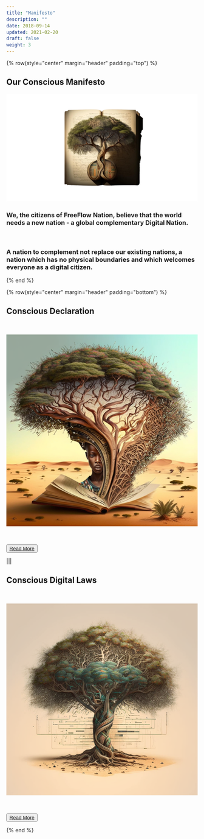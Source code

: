 ```yaml
---
title: "Manifesto"
description: ""
date: 2018-09-14
updated: 2021-02-20
draft: false
weight: 3
---
```


<div class="container mx-auto">
<!-- section 1 (co-found) -->

{% row(style="center" margin="header" padding="top") %}

## Our Conscious Manifesto

![Image](img/manifesto.png#xl#mx-auto)


### We, the citizens of FreeFlow Nation, believe that the world needs a new nation - a global complementary Digital Nation. 
<br>

### A nation to complement not replace our existing nations, a nation which has no physical boundaries and which welcomes everyone as a digital citizen.

{% end %}

<!-- section 2 (co-found) -->

{% row(style="center" margin="header" padding="bottom") %}

## Conscious Declaration

<br>

![Image](img/declaration.png#medium#mx-auto)

<br>

<button>[Read More](/manifesto/declaration/)</button>

|||

## Conscious Digital Laws

<br>

![Image](img/laws.png#medium#mx-auto)

<br>

<button>[Read More](/manifesto/laws/)</button>

{% end %}

</div>